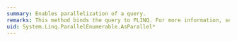 ```yaml
---
summary: Enables parallelization of a query.
remarks: This method binds the query to PLINQ. For more information, see [Parallel LINQ (PLINQ)](~/docs/standard/parallel-programming/parallel-linq-plinq.md).
uid: System.Linq.ParallelEnumerable.AsParallel*
---
```

